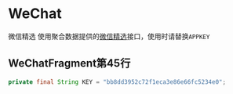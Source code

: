 # WeChat
微信精选
使用聚合数据提供的[微信精选](https://www.juhe.cn/docs/api/id/147)接口，使用时请替换`APPKEY`
## WeChatFragment第45行
```java
private final String KEY = "bb8dd3952c72f1eca3e86e66fc5234e0";
```
